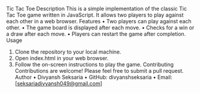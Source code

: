 Tic Tac Toe
Description
This is a simple implementation of the classic Tic Tac Toe game written in JavaScript. It allows two players to play against each other in a web browser.
Features
•	Two players can play against each other.
•	The game board is displayed after each move.
•	Checks for a win or a draw after each move.
•	Players can restart the game after completion.
Usage
1.	Clone the repository to your local machine.
2.	Open index.html in your web browser.
3.	Follow the on-screen instructions to play the game.
Contributing
Contributions are welcome! Please feel free to submit a pull request.
Author
•	Divyansh Seksaria
•	GitHub: divyanshseksaria
•	Email: [seksariadivyansh049@gmail.com]


